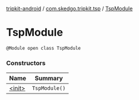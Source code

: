 [tripkit-android](../../index.md) / [com.skedgo.tripkit.tsp](../index.md) / [TspModule](./index.md)

# TspModule

`@Module open class TspModule`

### Constructors

| Name | Summary |
|---|---|
| [&lt;init&gt;](-init-.md) | `TspModule()` |
